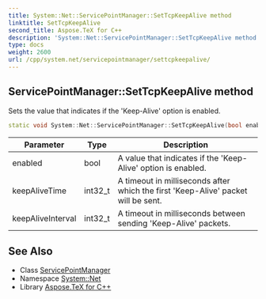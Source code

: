 ```yaml
---
title: System::Net::ServicePointManager::SetTcpKeepAlive method
linktitle: SetTcpKeepAlive
second_title: Aspose.TeX for C++
description: 'System::Net::ServicePointManager::SetTcpKeepAlive method. Sets the value that indicates if the ''Keep-Alive'' option is enabled in C++.'
type: docs
weight: 2600
url: /cpp/system.net/servicepointmanager/settcpkeepalive/
---
```

## ServicePointManager::SetTcpKeepAlive method


Sets the value that indicates if the 'Keep-Alive' option is enabled.

```cpp
static void System::Net::ServicePointManager::SetTcpKeepAlive(bool enabled, int32_t keepAliveTime, int32_t keepAliveInterval)
```


| Parameter | Type | Description |
| --- | --- | --- |
| enabled | bool | A value that indicates if the 'Keep-Alive' option is enabled. |
| keepAliveTime | int32_t | A timeout in milliseconds after which the first 'Keep-Alive' packet will be sent. |
| keepAliveInterval | int32_t | A timeout in milliseconds between sending 'Keep-Alive' packets. |

## See Also

* Class [ServicePointManager](../)
* Namespace [System::Net](../../)
* Library [Aspose.TeX for C++](../../../)
